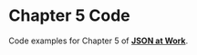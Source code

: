 Chapter 5 Code
==============
Code examples for Chapter 5 of [__JSON at Work__](https://github.com/tmarrs/json-at-work/blob/master/README.md).
